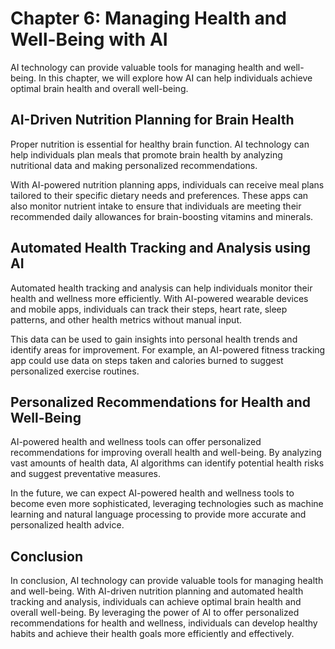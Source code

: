 Chapter 6: Managing Health and Well-Being with AI
=================================================

AI technology can provide valuable tools for managing health and well-being. In this chapter, we will explore how AI can help individuals achieve optimal brain health and overall well-being.

AI-Driven Nutrition Planning for Brain Health
---------------------------------------------

Proper nutrition is essential for healthy brain function. AI technology can help individuals plan meals that promote brain health by analyzing nutritional data and making personalized recommendations.

With AI-powered nutrition planning apps, individuals can receive meal plans tailored to their specific dietary needs and preferences. These apps can also monitor nutrient intake to ensure that individuals are meeting their recommended daily allowances for brain-boosting vitamins and minerals.

Automated Health Tracking and Analysis using AI
-----------------------------------------------

Automated health tracking and analysis can help individuals monitor their health and wellness more efficiently. With AI-powered wearable devices and mobile apps, individuals can track their steps, heart rate, sleep patterns, and other health metrics without manual input.

This data can be used to gain insights into personal health trends and identify areas for improvement. For example, an AI-powered fitness tracking app could use data on steps taken and calories burned to suggest personalized exercise routines.

Personalized Recommendations for Health and Well-Being
------------------------------------------------------

AI-powered health and wellness tools can offer personalized recommendations for improving overall health and well-being. By analyzing vast amounts of health data, AI algorithms can identify potential health risks and suggest preventative measures.

In the future, we can expect AI-powered health and wellness tools to become even more sophisticated, leveraging technologies such as machine learning and natural language processing to provide more accurate and personalized health advice.

Conclusion
----------

In conclusion, AI technology can provide valuable tools for managing health and well-being. With AI-driven nutrition planning and automated health tracking and analysis, individuals can achieve optimal brain health and overall well-being. By leveraging the power of AI to offer personalized recommendations for health and wellness, individuals can develop healthy habits and achieve their health goals more efficiently and effectively.


